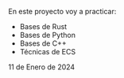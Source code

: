 En este proyecto voy a practicar:
  - Bases de Rust
  - Bases de Python
  - Bases de C++
  - Técnicas de ECS

11 de Enero de 2024
